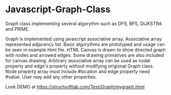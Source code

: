 # Javascript-Graph-Class
Graph class implementing several algorythm such as DFS, BFS, DIJKSTRA and PRIME.

Graph is implemented using javascript associative array. Associative array represented adjacency list. Basic algorythms are prototyped and usage can be seen in example html file.
HTML Canvas is drawn to show directed graph with nodes and arrowed edges. Some drawing primatives are also included for canvas drawing.
Arbitrary associative array can be used as nodal property and edge's property without modifying origional Graph class.
Node property array must include #location and edge property need #value. User may add any other properties.

Look DEMO at https://structsoftlab.com/Test/Graph/mygraph.html
